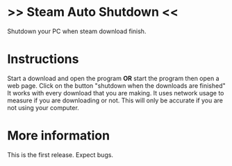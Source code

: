 # >> Steam Auto Shutdown <<
Shutdown your PC when steam download finish.

# Instructions
Start a download and open the program <b>OR</b> start the program then open a web page.
Click on the button "shutdown when the downloads are finished"
It works with every download that you are making.
It uses network usage to measure if you are downloading or not. This will only be accurate if you are not using your computer.

# More information
This is the first release. Expect bugs.
